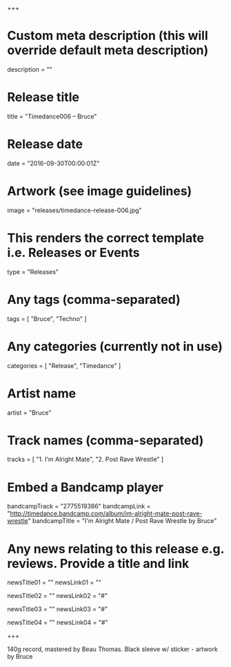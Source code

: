 +++

# Custom meta description (this will override default meta description)
description = ""

# Release title
title = "Timedance006 – Bruce"

# Release date
date = "2016-09-30T00:00:01Z"

# Artwork (see image guidelines)
image = "releases/timedance-release-006.jpg"

# This renders the correct template i.e. Releases or Events
type = "Releases"

# Any tags (comma-separated)
tags = [ 
	"Bruce", 
	"Techno"
]

# Any categories (currently not in use)
categories = [ 
	"Release", 
	"Timedance" 
]

# Artist name
artist = "Bruce"

# Track names (comma-separated)
tracks = [
	"1. I'm Alright Mate",
	"2. Post Rave Wrestle"
]

# Embed a Bandcamp player
bandcampTrack = "2775519386"
bandcampLink = "http://timedance.bandcamp.com/album/im-alright-mate-post-rave-wrestle"
bandcampTitle = "I&#39;m Alright Mate / Post Rave Wrestle by Bruce"

# Any news relating to this release e.g. reviews. Provide a title and link
newsTitle01 = ""
newsLink01 = ""

newsTitle02 = ""
newsLink02 = "#"

newsTitle03 = ""
newsLink03 = "#"

newsTitle04 = ""
newsLink04 = "#"

+++

<!-- Provide a summary/statement below -->
140g record, mastered by Beau Thomas. Black sleeve w/ sticker - artwork by Bruce